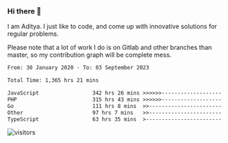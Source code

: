 ### Hi there 👋

I am Aditya. I just like to code, and come up with innovative solutions for regular problems.

Please note that a lot of work I do is on Gitlab and other branches than master, so my contribution graph will be complete mess.

<!--START_SECTION:waka-->

```txt
From: 30 January 2020 - To: 03 September 2023

Total Time: 1,365 hrs 21 mins

JavaScript                 342 hrs 26 mins >>>>>>-------------------   25.08 %
PHP                        315 hrs 43 mins >>>>>>-------------------   23.12 %
Go                         111 hrs 8 mins  >>-----------------------   08.14 %
Other                      97 hrs 7 mins   >>-----------------------   07.11 %
TypeScript                 63 hrs 35 mins  >------------------------   04.66 %
```

<!--END_SECTION:waka-->

![visitors](https://visitor-badge.glitch.me/badge?page_id=BrainBuzzer.visitor-badge&left_color=green&right_color=red)
